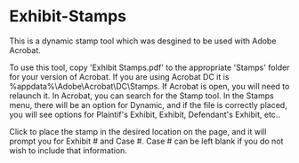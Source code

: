 # Exhibit-Stamps
This is a dynamic stamp tool which was desgined to be used with Adobe Acrobat. 

To use this tool, copy 'Exhibit Stamps.pdf' to the appropriate 'Stamps' folder for your version of Acrobat. If you are using Acrobat DC it is %appdata%\Adobe\Acrobat\DC\Stamps. If Acrobat is open, you will need to relaunch it. In Acrobat, you can search for the Stamp tool. In the Stamps menu, there will be an option for Dynamic, and if the file is correctly placed, you will see options for Plaintif's Exhibit, Exhibit, Defendant's Exhibit, etc..

Click to place the stamp in the desired location on the page, and it will prompt you for Exhibit # and Case #. Case # can be left blank if you do not wish to include that information.